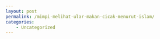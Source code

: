 ```yaml
---
layout: post
permalink: /mimpi-melihat-ular-makan-cicak-menurut-islam/
categories:
    - Uncategorized
---
```


